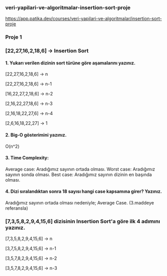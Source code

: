 ### veri-yapilari-ve-algoritmalar-insertion-sort-proje
https://app.patika.dev/courses/veri-yapilari-ve-algoritmalar/insertion-sort-proje


### Proje 1
### [22,27,16,2,18,6] -> Insertion Sort
#### 1.	Yukarı verilen dizinin sort türüne göre aşamalarını yazınız.
[22,27,16,2,18,6] 		-> n

[22,27,16,2,18,6] 		-> n-1

[16,22,27,2,18,6] 		-> n-2

[2,16,22,27,18,6] 		-> n-3

[2,16,18,22,27,6] 		-> n-4

[2,6,16,18,22,27] 		-> 1

#### 2.	Big-O gösterimini yazınız.
O(n^2)

#### 3.	Time Complexity: 
Average case: Aradığımız sayının ortada olması.
Worst case: Aradığımız sayının sonda olması.
Best case: Aradığımız sayının dizinin en başında olması.

#### 4.	Dizi sıralandıktan sonra 18 sayısı hangi case kapsamına girer? Yazınız.
Aradığımız sayının ortada olması nedeniyle; Average Case. (3.maddeye referansla)


### [7,3,5,8,2,9,4,15,6] dizisinin Insertion Sort'a göre ilk 4 adımını yazınız.
[7,3,5,8,2,9,4,15,6]		-> n

[3,7,5,8,2,9,4,15,6]		-> n-1

[3,5,7,8,2,9,4,15,6]		-> n-2

[3,5,7,8,2,9,4,15,6]		-> n-3
